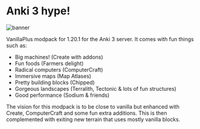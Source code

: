 # Anki 3 hype!

![banner](https://cdn.modrinth.com/data/9k1xWrin/images/06675c6a02c5777153b584232226f48f1c66f2e5.jpeg)

VanillaPlus modpack for 1.20.1 for the Anki 3 server. It comes with fun things such as:

- Big machines! (Create with addons)
- Fun foods (Farmers delight)
- Radical computers (ComputerCraft)
- Immersive maps (Map Atlases)
- Pretty building blocks (Chipped)
- Gorgeous landscapes (Terralith, Tectonic & lots of fun structures)
- Good performance (Sodium & friends)

The vision for this modpack is to be close to vanilla but enhanced with Create, ComputerCraft and some fun extra additions. This is then complemented with exiting new terrain that uses mostly vanilla blocks.
